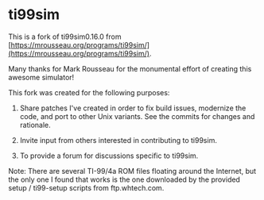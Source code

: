 # ti99sim

This is a fork of ti99sim0.16.0 from 
[https://mrousseau.org/programs/ti99sim/](https://mrousseau.org/programs/ti99sim/).

Many thanks for Mark Rousseau for the monumental effort of creating this
awesome simulator!

This fork was created for the following purposes:

1.  Share patches I've created in order to fix build issues, modernize the
    code, and port to other Unix variants.  See the commits for changes
    and rationale.

2.  Invite input from others interested in contributing to ti99sim.

3.  To provide a forum for discussions specific to ti99sim.

Note: There are several TI-99/4a ROM files floating around the Internet,
but the only one I found that works is the one downloaded by the
provided setup / ti99-setup scripts from ftp.whtech.com.

